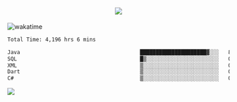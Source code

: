 <h1 align="center">
  <img src="https://readme-typing-svg.herokuapp.com/?font=Righteous&size=35&center=true&vCenter=true&width=500&height=70&duration=4000&lines=Hi!+%F0%9F%91%8B+I%27m+Ali%20Osman!;" />
</h1>


![wakatime](https://wakatime.com/share/@aliosmanoktar/3a8ffe71-6da4-4964-913b-2f09afbe53bf.svg?cache=none)
<!--START_SECTION:waka-->

```txt
Total Time: 4,196 hrs 6 mins

Java                                      █████████████████████▓░░░   86.60 %
SQL                                       █▒░░░░░░░░░░░░░░░░░░░░░░░   05.21 %
XML                                       ▒░░░░░░░░░░░░░░░░░░░░░░░░   01.73 %
Dart                                      ▒░░░░░░░░░░░░░░░░░░░░░░░░   01.66 %
C#                                        ▒░░░░░░░░░░░░░░░░░░░░░░░░   00.87 %
```

<!--END_SECTION:waka-->

<img src="https://profile-counter.glitch.me/aliosmanoktar/count.svg" />


